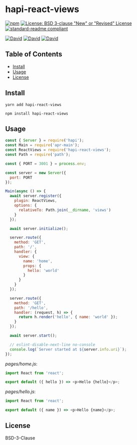 # hapi-react-views

[![npm](https://img.shields.io/npm/v/hapi-react-views.svg?style=flat-square)](https://www.npmjs.com/package/hapi-react-views)
[![License: BSD 3-clause "New" or "Revised" License](https://img.shields.io/badge/License-MPL%202.0-brightgreen.svg?style=flat-square)](https://opensource.org/licenses/BSD-3-Clause)
[![standard-readme compliant](https://img.shields.io/badge/standard--readme-OK-green.svg?style=flat-square)](https://github.com/RichardLitt/standard-readme)

[![David](https://img.shields.io/david/ramitos/hapi-react-views.svg?style=flat-square)](https://david-dm.org/ramitos/hapi-react-views)
[![David](https://img.shields.io/david/dev/ramitos/hapi-react-views.svg?style=flat-square)](https://david-dm.org/ramitos/hapi-react-views?type=dev)
[![David](https://img.shields.io/david/peer/ramitos/hapi-react-views.svg?style=flat-square)](https://david-dm.org/ramitos/hapi-react-views?type=peer)

## Table of Contents

* [Install](#install)
* [Usage](#usage)
* [License](#license)

## Install

```
yarn add hapi-react-views
```

```
npm install hapi-react-views
```

## Usage

```js
const { Server } = require('hapi');
const Main = require('apr-main');
const ReactViews = require('hapi-react-views');
const Path = require('path');

const { PORT = 3001 } = process.env;

const server = new Server({
  port: PORT
});

Main(async () => {
  await server.register({
    plugin: ReactViews,
    options: {
      relativeTo: Path.join(__dirname, 'views')
    }
  });

  await server.initialize();

  server.route({
    method: 'GET',
    path: '/',
    handler: {
      view: {
        name: 'home',
        props: {
          hello: 'world'
        }
      }
    }
  });

  server.route({
    method: 'GET',
    path: '/hello',
    handler: (request, h) => {
      return h.render('hello', { name: 'world' });
    }
  });

  await server.start();

  // eslint-disable-next-line no-console
  console.log(`Server started at ${server.info.uri}`);
});
```

_pages/home.js_:

```js
import React from 'react';

export default ({ hello }) => <p>Hello {hello}</p>;
```

_pages/hello.js_:

```js
import React from 'react';

export default ({ name }) => <p>Hello {name}</p>;
```

## License

BSD-3-Clause

